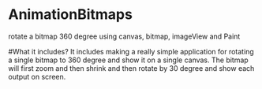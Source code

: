 # AnimationBitmaps
rotate a bitmap 360 degree using canvas, bitmap, imageView and Paint

#What it includes?
  It includes making a really simple application for rotating a single bitmap to 360 degree and show it on a single canvas.
  The bitmap will first zoom and then shrink and then rotate by 30 degree and show each output on screen.
